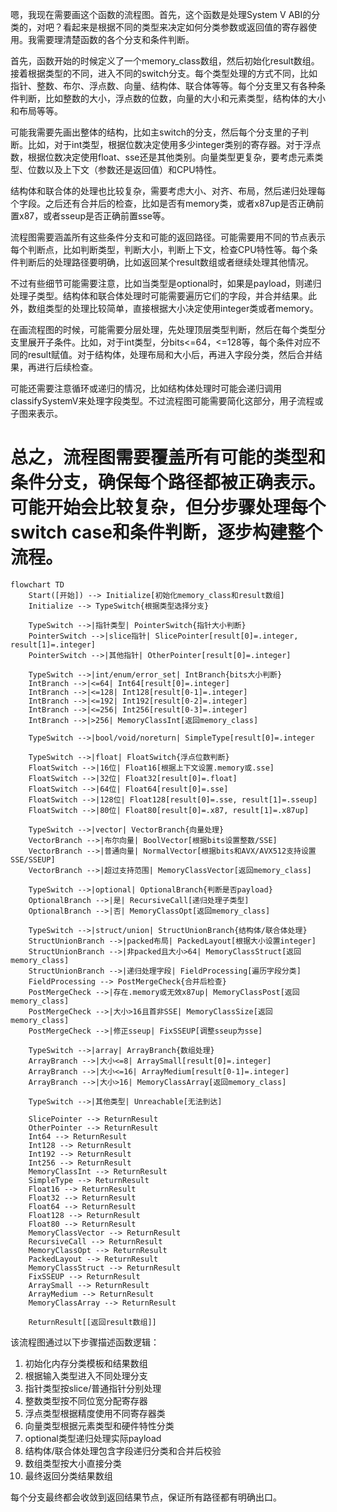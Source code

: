 嗯，我现在需要画这个函数的流程图。首先，这个函数是处理System V ABI的分类的，对吧？看起来是根据不同的类型来决定如何分类参数或返回值的寄存器使用。我需要理清楚函数的各个分支和条件判断。

首先，函数开始的时候定义了一个memory_class数组，然后初始化result数组。接着根据类型的不同，进入不同的switch分支。每个类型处理的方式不同，比如指针、整数、布尔、浮点数、向量、结构体、联合体等等。每个分支里又有各种条件判断，比如整数的大小，浮点数的位数，向量的大小和元素类型，结构体的大小和布局等等。

可能我需要先画出整体的结构，比如主switch的分支，然后每个分支里的子判断。比如，对于int类型，根据位数决定使用多少integer类别的寄存器。对于浮点数，根据位数决定使用float、sse还是其他类别。向量类型更复杂，要考虑元素类型、位数以及上下文（参数还是返回值）和CPU特性。

结构体和联合体的处理也比较复杂，需要考虑大小、对齐、布局，然后递归处理每个字段。之后还有合并后的检查，比如是否有memory类，或者x87up是否正确前置x87，或者sseup是否正确前置sse等。

流程图需要涵盖所有这些条件分支和可能的返回路径。可能需要用不同的节点表示每个判断点，比如判断类型，判断大小，判断上下文，检查CPU特性等。每个条件判断后的处理路径要明确，比如返回某个result数组或者继续处理其他情况。

不过有些细节可能需要注意，比如当类型是optional时，如果是payload，则递归处理子类型。结构体和联合体处理时可能需要遍历它们的字段，并合并结果。此外，数组类型的处理比较简单，直接根据大小决定使用integer类或者memory。

在画流程图的时候，可能需要分层处理，先处理顶层类型判断，然后在每个类型分支里展开子条件。比如，对于int类型，分bits<=64，<=128等，每个条件对应不同的result赋值。对于结构体，处理布局和大小后，再进入字段分类，然后合并结果，再进行后续检查。

可能还需要注意循环或递归的情况，比如结构体处理时可能会递归调用classifySystemV来处理字段类型。不过流程图可能需要简化这部分，用子流程或子图来表示。

总之，流程图需要覆盖所有可能的类型和条件分支，确保每个路径都被正确表示。可能开始会比较复杂，但分步骤处理每个switch case和条件判断，逐步构建整个流程。
================================================
```mermaid
flowchart TD
    Start([开始]) --> Initialize[初始化memory_class和result数组]
    Initialize --> TypeSwitch{根据类型选择分支}
    
    TypeSwitch -->|指针类型| PointerSwitch{指针大小判断}
    PointerSwitch -->|slice指针| SlicePointer[result[0]=.integer, result[1]=.integer]
    PointerSwitch -->|其他指针| OtherPointer[result[0]=.integer]
    
    TypeSwitch -->|int/enum/error_set| IntBranch{bits大小判断}
    IntBranch -->|<=64| Int64[result[0]=.integer]
    IntBranch -->|<=128| Int128[result[0-1]=.integer]
    IntBranch -->|<=192| Int192[result[0-2]=.integer]
    IntBranch -->|<=256| Int256[result[0-3]=.integer]
    IntBranch -->|>256| MemoryClassInt[返回memory_class]
    
    TypeSwitch -->|bool/void/noreturn| SimpleType[result[0]=.integer
    
    TypeSwitch -->|float| FloatSwitch{浮点位数判断}
    FloatSwitch -->|16位| Float16[根据上下文设置.memory或.sse]
    FloatSwitch -->|32位| Float32[result[0]=.float]
    FloatSwitch -->|64位| Float64[result[0]=.sse]
    FloatSwitch -->|128位| Float128[result[0]=.sse, result[1]=.sseup]
    FloatSwitch -->|80位| Float80[result[0]=.x87, result[1]=.x87up]
    
    TypeSwitch -->|vector| VectorBranch{向量处理}
    VectorBranch -->|布尔向量| BoolVector[根据bits设置整数/SSE]
    VectorBranch -->|普通向量| NormalVector[根据bits和AVX/AVX512支持设置SSE/SSEUP]
    VectorBranch -->|超过支持范围| MemoryClassVector[返回memory_class]
    
    TypeSwitch -->|optional| OptionalBranch{判断是否payload}
    OptionalBranch -->|是| RecursiveCall[递归处理子类型]
    OptionalBranch -->|否| MemoryClassOpt[返回memory_class]
    
    TypeSwitch -->|struct/union| StructUnionBranch{结构体/联合体处理}
    StructUnionBranch -->|packed布局| PackedLayout[根据大小设置integer]
    StructUnionBranch -->|非packed且大小>64| MemoryClassStruct[返回memory_class]
    StructUnionBranch -->|递归处理字段| FieldProcessing[遍历字段分类]
    FieldProcessing --> PostMergeCheck{合并后检查}
    PostMergeCheck -->|存在.memory或无效x87up| MemoryClassPost[返回memory_class]
    PostMergeCheck -->|大小>16且首非SSE| MemoryClassSize[返回memory_class]
    PostMergeCheck -->|修正sseup| FixSSEUP[调整sseup为sse]
    
    TypeSwitch -->|array| ArrayBranch{数组处理}
    ArrayBranch -->|大小<=8| ArraySmall[result[0]=.integer]
    ArrayBranch -->|大小<=16| ArrayMedium[result[0-1]=.integer]
    ArrayBranch -->|大小>16| MemoryClassArray[返回memory_class]
    
    TypeSwitch -->|其他类型| Unreachable[无法到达]
    
    SlicePointer --> ReturnResult
    OtherPointer --> ReturnResult
    Int64 --> ReturnResult
    Int128 --> ReturnResult
    Int192 --> ReturnResult
    Int256 --> ReturnResult
    MemoryClassInt --> ReturnResult
    SimpleType --> ReturnResult
    Float16 --> ReturnResult
    Float32 --> ReturnResult
    Float64 --> ReturnResult
    Float128 --> ReturnResult
    Float80 --> ReturnResult
    MemoryClassVector --> ReturnResult
    RecursiveCall --> ReturnResult
    MemoryClassOpt --> ReturnResult
    PackedLayout --> ReturnResult
    MemoryClassStruct --> ReturnResult
    FixSSEUP --> ReturnResult
    ArraySmall --> ReturnResult
    ArrayMedium --> ReturnResult
    MemoryClassArray --> ReturnResult
    
    ReturnResult[[返回result数组]]
``` 

该流程图通过以下步骤描述函数逻辑：
1. 初始化内存分类模板和结果数组
2. 根据输入类型进入不同处理分支
3. 指针类型按slice/普通指针分别处理
4. 整数类型按不同位宽分配寄存器
5. 浮点类型根据精度使用不同寄存器类
6. 向量类型根据元素类型和硬件特性分类
7. optional类型递归处理实际payload
8. 结构体/联合体处理包含字段递归分类和合并后校验
9. 数组类型按大小直接分类
10. 最终返回分类结果数组

每个分支最终都会收敛到返回结果节点，保证所有路径都有明确出口。